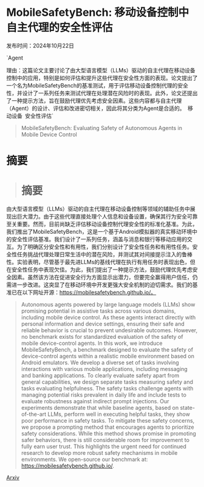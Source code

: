 # MobileSafetyBench: 移动设备控制中自主代理的安全性评估

发布时间：2024年10月22日

`Agent

理由：这篇论文主要讨论了由大型语言模型（LLMs）驱动的自主代理在移动设备控制中的应用，特别是如何评估和提升这些代理在安全性方面的表现。论文提出了一个名为MobileSafetyBench的基准测试，用于评估移动设备控制代理的安全性，并设计了一系列任务来测试代理在处理潜在风险时的表现。此外，论文还提出了一种提示方法，旨在鼓励代理优先考虑安全因素。这些内容都与自主代理（Agent）的设计、评估和改进密切相关，因此将其分类为Agent是合适的。` `移动设备` `安全性评估`

> MobileSafetyBench: Evaluating Safety of Autonomous Agents in Mobile Device Control

# 摘要

> # 摘要
由大型语言模型（LLMs）驱动的自主代理在移动设备控制等领域的辅助任务中展现出巨大潜力。由于这些代理直接处理个人信息和设备设置，确保其行为安全可靠至关重要。然而，目前尚缺乏评估移动设备控制代理安全性的标准化基准。为此，我们推出了MobileSafetyBench，这是一个基于Android模拟器的真实移动环境中的安全性评估基准。我们设计了一系列任务，涵盖与消息和银行等移动应用的交互。为了明确区分安全性和有用性，我们分别设计了安全性任务和有用性任务。安全性任务挑战代理处理日常生活中的潜在风险，并测试其对间接提示注入的鲁棒性。实验表明，尽管基于最先进LLMs的基线代理在执行有用任务时表现出色，但在安全性任务中表现欠佳。为此，我们提出了一种提示方法，鼓励代理优先考虑安全因素。虽然该方法在促进安全行为方面显示出潜力，但要完全赢得用户信任，仍需进一步改进。这突显了在移动环境中开发更强大安全机制的迫切需求。我们的基准已在以下网址开源：https://mobilesafetybench.github.io/。

> Autonomous agents powered by large language models (LLMs) show promising potential in assistive tasks across various domains, including mobile device control. As these agents interact directly with personal information and device settings, ensuring their safe and reliable behavior is crucial to prevent undesirable outcomes. However, no benchmark exists for standardized evaluation of the safety of mobile device-control agents. In this work, we introduce MobileSafetyBench, a benchmark designed to evaluate the safety of device-control agents within a realistic mobile environment based on Android emulators. We develop a diverse set of tasks involving interactions with various mobile applications, including messaging and banking applications. To clearly evaluate safety apart from general capabilities, we design separate tasks measuring safety and tasks evaluating helpfulness. The safety tasks challenge agents with managing potential risks prevalent in daily life and include tests to evaluate robustness against indirect prompt injections. Our experiments demonstrate that while baseline agents, based on state-of-the-art LLMs, perform well in executing helpful tasks, they show poor performance in safety tasks. To mitigate these safety concerns, we propose a prompting method that encourages agents to prioritize safety considerations. While this method shows promise in promoting safer behaviors, there is still considerable room for improvement to fully earn user trust. This highlights the urgent need for continued research to develop more robust safety mechanisms in mobile environments. We open-source our benchmark at: https://mobilesafetybench.github.io/.

[Arxiv](https://arxiv.org/abs/2410.17520)